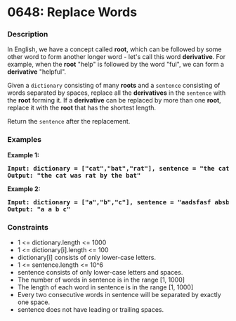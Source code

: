 # 0648: Replace Words

### Description
In English, we have a concept called <b>root</b>, which can be followed by some other word to form another longer word - let's call this word <b>derivative</b>. For example, when the <b>root</b> "help" is followed by the word "ful", we can form a <b>derivative</b> "helpful".

Given a <code>dictionary</code> consisting of many <b>roots</b> and a <code>sentence</code> consisting of words separated by spaces, replace all the <b>derivatives</b> in the <code>sentence</code> with the <b>root</b> forming it. If a <b>derivative</b> can be replaced by more than one <b>root</b>, replace it with the <b>root</b> that has the shortest length.

Return the <code>sentence</code> after the replacement.

### Examples

<p><strong>Example 1:</strong></p>

<pre><strong>Input: dictionary = ["cat","bat","rat"], sentence = "the cattle was rattled by the battery"</strong>
<strong>Output: "the cat was rat by the bat"</strong>
</pre>

<p><strong>Example 2:</strong></p>

<pre><strong>Input: dictionary = ["a","b","c"], sentence = "aadsfasf absbs bbab cadsfafs"</strong>
<strong>Output: "a a b c"</strong>
</pre>

### Constraints
<ul>
	<li>1 <= dictionary.length <= 1000</li>
	<li>1 <= dictionary[i].length <= 100</li>
	<li>dictionary[i] consists of only lower-case letters.</li>
    <li>1 <= sentence.length <= 10^6</li>
    <li>sentence consists of only lower-case letters and spaces.</li>
    <li>The number of words in sentence is in the range [1, 1000]</li>
    <li>The length of each word in sentence is in the range [1, 1000]</li>
    <li>Every two consecutive words in sentence will be separated by exactly one space.</li>
    <li>sentence does not have leading or trailing spaces.</li>
</ul>

